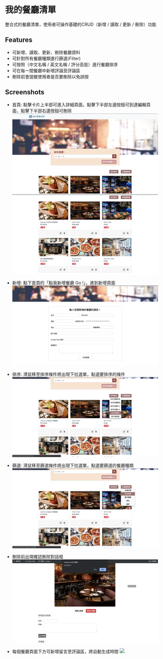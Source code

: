# 我的餐廳清單
整合式的餐廳清單，使用者可操作基礎的CRUD（新增 / 讀取 / 更新 / 刪除）功能

## Features 
- 可新增、讀取、更新、刪除餐廳資料
- 可針對所有餐廳種類進行篩選(Filter)
- 可按照（中文名稱 / 英文名稱 / 評分高低）進行餐廳排序
- 可在每一間餐廳中新增評論至評論區
- 刪除前會提醒使用者是否要刪除以免誤按

## Screenshots
- 首頁: 點擊卡片上半部可進入詳細頁面，點擊下半部左邊按鈕可到達編輯頁面，點擊下半部右邊按鈕可刪除
![](./public/images/index1.png)
![](./public/images/index2.png)

- 新增: 點下首頁的「點我新增餐廳 Go !」，進到新增頁面
![](./public/images/new.png)

- 排序: 滑鼠移至排序條件將出現下拉選單，點選要排序的條件
![](./public/images/sort.png)

- 篩選: 滑鼠移至篩選條件將出現下拉選單，點選要篩選的餐廳種類
![](./public/images/filter.png)

- 刪除前出現確認刪除對話框
![](./public/images/delete-confirm.png)

- 每個餐廳頁面下方可新增留言至評論區，將自動生成時間
![](./public/comment.png)